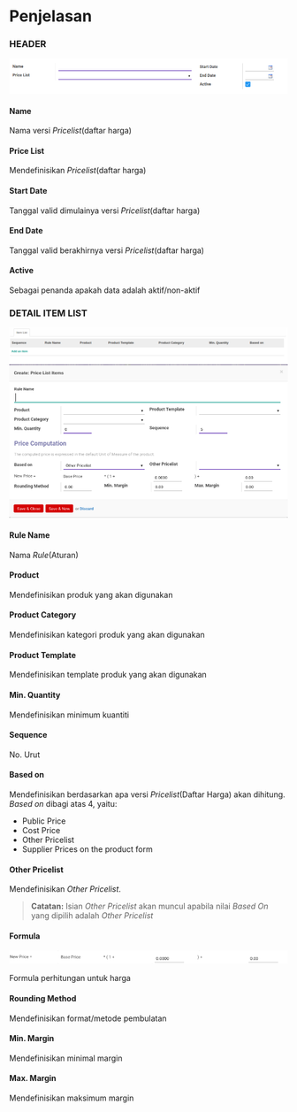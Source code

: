 # Penjelasan

### <a name="bagian-header">HEADER</a>

![](../../img/pricelist-versions/header.png)

#### <a name="field-name">Name</a>

Nama versi *Pricelist*(daftar harga)

#### <a name="field-pricelist-id">Price List</a>

Mendefinisikan *Pricelist*(daftar harga)

#### <a name="field-date-start">Start Date</a>

Tanggal valid dimulainya versi *Pricelist*(daftar harga)

#### <a name="field-date-end">End Date</a>

Tanggal valid berakhirnya versi *Pricelist*(daftar harga)

#### <a name="field-active">Active</a>

Sebagai penanda apakah data adalah aktif/non-aktif

### <a name="bagian-header">DETAIL ITEM LIST</a>

![](../../img/pricelist-versions/detail-item-list.png)
![](../../img/pricelist-versions/detail-item-list-form.png)

#### <a name="field-detail-item-list-name">Rule Name</a>

Nama *Rule*(Aturan)

#### <a name="field-detail-item-list-product-id">Product</a>

Mendefinisikan produk yang akan digunakan

#### <a name="field-detail-item-list-product-categ-id">Product Category</a>

Mendefinisikan kategori produk yang akan digunakan

#### <a name="field-detail-item-list-product-tmpl-id">Product Template</a>

Mendefinisikan template produk yang akan digunakan

#### <a name="field-detail-item-list-min-quantity">Min. Quantity</a>

Mendefinisikan minimum kuantiti

#### <a name="field-detail-item-list-sequence">Sequence</a>

No. Urut

#### <a name="field-detail-item-list-base">Based on</a>

Mendefinisikan berdasarkan apa versi *Pricelist*(Daftar Harga) akan dihitung. *Based on* dibagi atas 4, yaitu:<br />
* Public Price
* Cost Price
* Other Pricelist
* Supplier Prices on the product form

#### <a name="field-detail-item-list-base-pricelist-id">Other Pricelist</a>

Mendefinisikan *Other Pricelist*.

> **Catatan:** Isian *Other Pricelist* akan muncul apabila nilai *Based On* yang dipilih adalah *Other Pricelist*

#### <a name="field-detail-item-list-formula">Formula</a>

![](../../img/pricelist-versions/formula.png)

Formula perhitungan untuk harga

#### <a name="field-detail-item-list-price-round">Rounding Method</a>

Mendefinisikan format/metode pembulatan

#### <a name="field-detail-item-list-price-min-margin">Min. Margin</a>

Mendefinisikan minimal margin

#### <a name="field-detail-item-list-price-max-margin">Max. Margin</a>

Mendefinisikan maksimum margin
